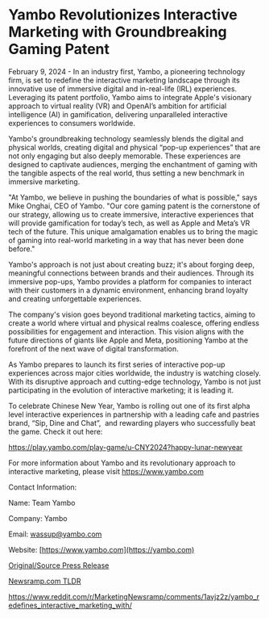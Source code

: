 # Yambo Revolutionizes Interactive Marketing with Groundbreaking Gaming Patent

February 9, 2024 - In an industry first, Yambo, a pioneering technology firm, is set to redefine the interactive marketing landscape through its innovative use of immersive digital and in-real-life (IRL) experiences. Leveraging its patent portfolio, Yambo aims to integrate Apple's visionary approach to virtual reality (VR) and OpenAI’s ambition for artificial intelligence (AI) in gamification, delivering unparalleled interactive experiences to consumers worldwide.

Yambo's groundbreaking technology seamlessly blends the digital and physical worlds, creating digital and physical “pop-up experiences” that are not only engaging but also deeply memorable. These experiences are designed to captivate audiences, merging the enchantment of gaming with the tangible aspects of the real world, thus setting a new benchmark in immersive marketing.

"At Yambo, we believe in pushing the boundaries of what is possible," says Mike Onghai, CEO of Yambo. "Our core gaming patent is the cornerstone of our strategy, allowing us to create immersive, interactive experiences that will provide gamification for today’s tech, as well as Apple and Meta’s VR tech of the future. This unique amalgamation enables us to bring the magic of gaming into real-world marketing in a way that has never been done before."

Yambo's approach is not just about creating buzz; it's about forging deep, meaningful connections between brands and their audiences. Through its immersive pop-ups, Yambo provides a platform for companies to interact with their customers in a dynamic environment, enhancing brand loyalty and creating unforgettable experiences.

The company's vision goes beyond traditional marketing tactics, aiming to create a world where virtual and physical realms coalesce, offering endless possibilities for engagement and interaction. This vision aligns with the future directions of giants like Apple and Meta, positioning Yambo at the forefront of the next wave of digital transformation.

As Yambo prepares to launch its first series of interactive pop-up experiences across major cities worldwide, the industry is watching closely. With its disruptive approach and cutting-edge technology, Yambo is not just participating in the evolution of interactive marketing; it is leading it.

To celebrate Chinese New Year, Yambo is rolling out one of its first alpha level interactive experiences in partnership with a leading cafe and pastries brand, “Sip, Dine and Chat”,  and rewarding players who successfully beat the game. Check it out here:

https://play.yambo.com/play-game/u-CNY2024?happy-lunar-newyear

For more information about Yambo and its revolutionary approach to interactive marketing, please visit https://www.yambo.com

Contact Information:

Name: Team Yambo

Company: Yambo

Email: wassup@yambo.com

Website: [https://www.yambo.com](https://yambo.com) 

[Original/Source Press Release](https://blockchainwire.io/press-release/yambo-revolutionizes-interactive-marketing-with-groundbreaking-gaming-patent)
                    

[Newsramp.com TLDR](None) 

https://www.reddit.com/r/MarketingNewsramp/comments/1avjz2z/yambo_redefines_interactive_marketing_with/